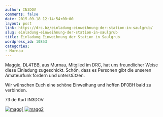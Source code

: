 ```yaml
---
author: IN3DOV
comments: false
date: 2015-09-18 12:14:54+00:00
layout: post
link: https://drc.bz/einladung-einweihnung-der-station-in-saulgrub/
slug: einladung-einweihnung-der-station-in-saulgrub
title: Einladung Einweihnung der Station in Saulgrub
wordpress_id: 10853
categories:
- Murnau
---
```


Maggie, DL4TBB, aus Murnau, Mitglied im DRC, hat uns freundlicher Weise diese Einladung zugeschickt. Schön, dass es Personen gibt die unseren Amateurfunk fördern und unterstützen.

Wir wünschen Euch eine schöne Einweihung und hoffen DF0BH bald zu verbinden.

73 de Kurt IN3DOV

[![magg1](https://drc.bz/wp-content/uploads/2015/09/magg1.jpg)](https://drc.bz/wp-content/uploads/2015/09/magg1.jpg) [![magg2](https://drc.bz/wp-content/uploads/2015/09/magg2.jpg)](https://drc.bz/wp-content/uploads/2015/09/magg2.jpg)
